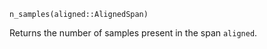 ```
n_samples(aligned::AlignedSpan)
```

Returns the number of samples present in the span `aligned`.
